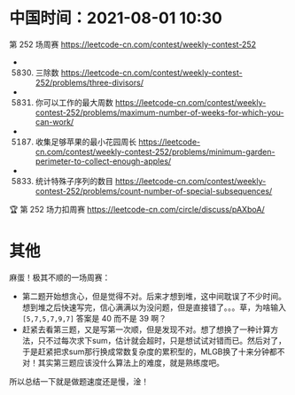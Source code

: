 
# 中国时间：2021-08-01 10:30

第 252 场周赛 https://leetcode-cn.com/contest/weekly-contest-252
- 5830. 三除数 https://leetcode-cn.com/contest/weekly-contest-252/problems/three-divisors/
- 5831. 你可以工作的最大周数 https://leetcode-cn.com/contest/weekly-contest-252/problems/maximum-number-of-weeks-for-which-you-can-work/
- 5187. 收集足够苹果的最小花园周长 https://leetcode-cn.com/contest/weekly-contest-252/problems/minimum-garden-perimeter-to-collect-enough-apples/
- 5833. 统计特殊子序列的数目 https://leetcode-cn.com/contest/weekly-contest-252/problems/count-number-of-special-subsequences/

🏆 第 252 场力扣周赛 https://leetcode-cn.com/circle/discuss/pAXboA/

# 其他

麻蛋！极其不顺的一场周赛：
- 第二题开始想贪心，但是觉得不对。后来才想到堆，这中间耽误了不少时间。想到堆之后快速写完，信心满满以为没问题，但是直接错了。。。草，为啥输入 `[5,7,5,7,9,7]` 答案是 40 而不是 39 啊？
- 赶紧去看第三题，又是写第一次顺，但是发现不对。想了想换了一种计算方法，只不过每次求下sum，估计就会超时，只是想试试对错而已。然后对了，于是赶紧把求sum那行换成常数复杂度的累积型的，MLGB换了十来分钟都不对！其实第三题应该没什么算法上的难度，就是熟练度吧。

所以总结一下就是做题速度还是慢，淦！
